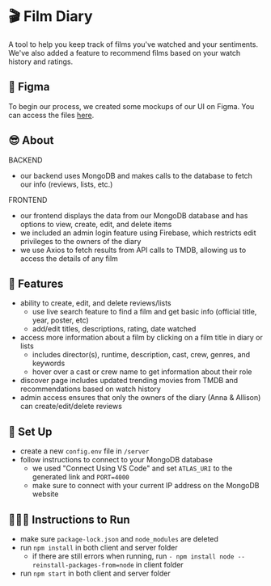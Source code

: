 # 🎬 Film Diary
A tool to help you keep track of films you've watched and your sentiments. We've also added a feature to recommend films based on your watch history and ratings.

## 🥳 Figma
To begin our process, we created some mockups of our UI on Figma. You can access the files [here](https://www.figma.com/file/eXmLRPK87lixrUbTIWt6vj/Film-Diary?node-id=0%3A1&t=pu79JIqV9nKcAnLG-1).

## 😎 About
BACKEND
- our backend uses MongoDB and makes calls to the database to fetch our info (reviews, lists, etc.) 

FRONTEND
- our frontend displays the data from our MongoDB database and has options to view, create, edit, and delete items
- we included an admin login feature using Firebase, which restricts edit privileges to the owners of the diary
- we use Axios to fetch results from API calls to TMDB, allowing us to access the details of any film

## 🤠 Features
- ability to create, edit, and delete reviews/lists
    - use live search feature to find a film and get basic info (official title, year, poster, etc)
    - add/edit titles, descriptions, rating, date watched
- access more information about a film by clicking on a film title in diary or lists
    - includes director(s), runtime, description, cast, crew, genres, and keywords
    - hover over a cast or crew name to get information about their role
- discover page includes updated trending movies from TMDB and recommendations based on watch history
- admin access ensures that only the owners of the diary (Anna & Allison) can create/edit/delete reviews 

## 🤝 Set Up
- create a new `config.env` file in `/server`
- follow instructions to connect to your MongoDB database
    - we used "Connect Using VS Code" and set `ATLAS_URI` to the generated link and `PORT=4000`
    - make sure to connect with your current IP address on the MongoDB website

## 🏃🏻‍♀️ Instructions to Run
- make sure `package-lock.json` and `node_modules` are deleted
- run `npm install` in both client and server folder
    - if there are still errors when running, run `- npm install node --reinstall-packages-from=node` in client folder
- run `npm start` in both client and server folder

